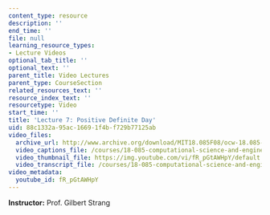 ```yaml
---
content_type: resource
description: ''
end_time: ''
file: null
learning_resource_types:
- Lecture Videos
optional_tab_title: ''
optional_text: ''
parent_title: Video Lectures
parent_type: CourseSection
related_resources_text: ''
resource_index_text: ''
resourcetype: Video
start_time: ''
title: 'Lecture 7: Positive Definite Day'
uid: 88c1332a-95ac-1669-1f4b-f729b77125ab
video_files:
  archive_url: http://www.archive.org/download/MIT18.085F08/ocw-18.085-f08-lec07_300k.mp4
  video_captions_file: /courses/18-085-computational-science-and-engineering-i-fall-2008/055c3317b92157b8a110916d51f83dab_fR_pGtAWHpY.vtt
  video_thumbnail_file: https://img.youtube.com/vi/fR_pGtAWHpY/default.jpg
  video_transcript_file: /courses/18-085-computational-science-and-engineering-i-fall-2008/00910f79eb7c02cbba9121620bb6de2f_fR_pGtAWHpY.pdf
video_metadata:
  youtube_id: fR_pGtAWHpY
---
```


**Instructor:** Prof. Gilbert Strang